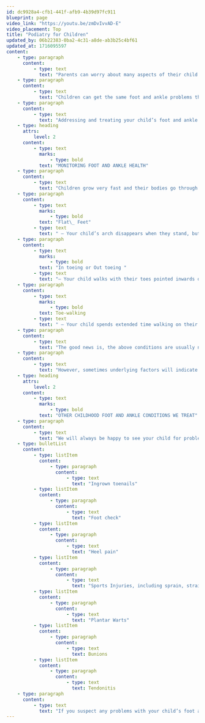 ```yaml
---
id: dc9928a4-cfb1-441f-afb9-4b39d97fc911
blueprint: page
video_link: "https://youtu.be/zmDvIvvAD-E"
video_placement: Top
title: "Podiatry for Children"
updated_by: 06b22383-0ba2-4c31-a8de-ab3b25c4bf61
updated_at: 1716095597
content:
    - type: paragraph
      content:
          - type: text
            text: "Parents can worry about many aspects of their child’s life – one of those may also be their foot and ankle health."
    - type: paragraph
      content:
          - type: text
            text: "Children can get the same foot and ankle problems that adults can, some of them can even be more prevalent in children such as ingrown toenails, and warts."
    - type: paragraph
      content:
          - type: text
            text: "Addressing and treating your child’s foot and ankle pain as early as possible will make treating and resolving the issue much easier. Never hesitate to contact us if you have questions or concerns about your child’s foot and ankle health."
    - type: heading
      attrs:
          level: 2
      content:
          - type: text
            marks:
                - type: bold
            text: "MONITORING FOOT AND ANKLE HEALTH"
    - type: paragraph
      content:
          - type: text
            text: "Children grow very fast and their bodies go through many developmental changes as their bodies grow and mature. As children grow, their lower limbs change by internally and externally rotating until they reach their mature foot position. During this developmental phase it is possible to see potential abnormalities in the way your child’s feet look or how they walk. A few common examples include:"
    - type: paragraph
      content:
          - type: text
            marks:
                - type: bold
            text: "Flat\_ Feet"
          - type: text
            text: " – Your child’s arch disappears when they stand, but reappears when they are on their tippy toes, or sitting. This is referred to as a flexible flatfoot, or a pediatric flatfoot."
    - type: paragraph
      content:
          - type: text
            marks:
                - type: bold
            text: "In toeing or Out toeing "
          - type: text
            text: "– Your child walks with their toes pointed inwards or outwards."
    - type: paragraph
      content:
          - type: text
            marks:
                - type: bold
            text: Toe-walking
          - type: text
            text: " – Your child spends extended time walking on their toes, with their heels elevated."
    - type: paragraph
      content:
          - type: text
            text: "The good news is, the above conditions are usually nothing to worry about. Children will grow out of these conditions as their bodies continue to develop. This includes the development of your child’s foot arch, which will typically become more rigid around age 5 or 6."
    - type: paragraph
      content:
          - type: text
            text: "However, sometimes underlying factors will indicate that your child will not grow out of these conditions and foot check ins are highly recommended for these children to ensure their feet develop as they should. If we see a problem developing we can make sure it has little to no impact on your child as they mature."
    - type: heading
      attrs:
          level: 2
      content:
          - type: text
            marks:
                - type: bold
            text: "OTHER CHILDHOOD FOOT AND ANKLE CONDITIONS WE TREAT"
    - type: paragraph
      content:
          - type: text
            text: "We will always be happy to see your child for problems such as:"
    - type: bulletList
      content:
          - type: listItem
            content:
                - type: paragraph
                  content:
                      - type: text
                        text: "Ingrown toenails"
          - type: listItem
            content:
                - type: paragraph
                  content:
                      - type: text
                        text: "Foot check"
          - type: listItem
            content:
                - type: paragraph
                  content:
                      - type: text
                        text: "Heel pain"
          - type: listItem
            content:
                - type: paragraph
                  content:
                      - type: text
                        text: "Sports Injuries, including sprain, strains, and fractures"
          - type: listItem
            content:
                - type: paragraph
                  content:
                      - type: text
                        text: "Plantar Warts"
          - type: listItem
            content:
                - type: paragraph
                  content:
                      - type: text
                        text: Bunions
          - type: listItem
            content:
                - type: paragraph
                  content:
                      - type: text
                        text: Tendonitis
    - type: paragraph
      content:
          - type: text
            text: "If you suspect any problems with your child’s foot and ankle health – please schedule an appointment with us soon! We would be so happy to meet you and your child and provide foot and ankle care for you!"
---
```

